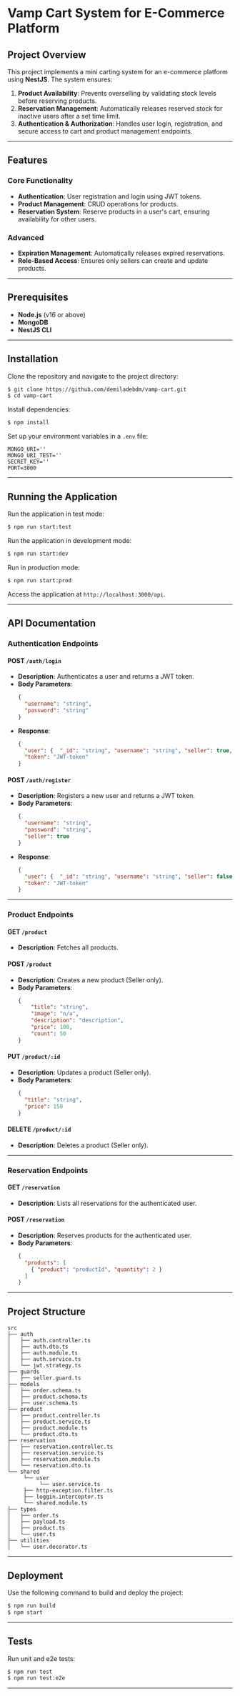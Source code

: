 # Vamp Cart System for E-Commerce Platform

## Project Overview
This project implements a mini carting system for an e-commerce platform using **NestJS**. The system ensures:

1. **Product Availability**: Prevents overselling by validating stock levels before reserving products.
2. **Reservation Management**: Automatically releases reserved stock for inactive users after a set time limit.
3. **Authentication & Authorization**: Handles user login, registration, and secure access to cart and product management endpoints.

---

## Features

### Core Functionality
- **Authentication**: User registration and login using JWT tokens.
- **Product Management**: CRUD operations for products.
- **Reservation System**: Reserve products in a user's cart, ensuring availability for other users.

### Advanced
- **Expiration Management**: Automatically releases expired reservations.
- **Role-Based Access**: Ensures only sellers can create and update products.

---

## Prerequisites

- **Node.js** (v16 or above)
- **MongoDB**
- **NestJS CLI**

---

## Installation

Clone the repository and navigate to the project directory:

```bash
$ git clone https://github.com/demiladebdm/vamp-cart.git
$ cd vamp-cart
```

Install dependencies:

```bash
$ npm install
```

Set up your environment variables in a `.env` file:

```
MONGO_URI=''
MONGO_URI_TEST=''
SECRET_KEY=''
PORT=3000
```

---

## Running the Application

Run the application in test mode:

```bash
$ npm run start:test
```

Run the application in development mode:

```bash
$ npm run start:dev
```

Run in production mode:

```bash
$ npm run start:prod
```

Access the application at `http://localhost:3000/api`.

---

## API Documentation

### Authentication Endpoints

#### POST `/auth/login`
- **Description**: Authenticates a user and returns a JWT token.
- **Body Parameters**:
  ```json
  {
    "username": "string",
    "password": "string"
  }
  ```
- **Response**:
  ```json
  {
    "user": {  "_id": "string", "username": "string", "seller": true, "created": "string" },
    "token": "JWT-token"
  }
  ```

#### POST `/auth/register`
- **Description**: Registers a new user and returns a JWT token.
- **Body Parameters**:
  ```json
  {
    "username": "string",
    "password": "string",
    "seller": true
  }
  ```
- **Response**:
  ```json
  {
    "user": {  "_id": "string", "username": "string", "seller": false, "created": "string" },
    "token": "JWT-token"
  }
  ```

---

### Product Endpoints

#### GET `/product`
- **Description**: Fetches all products.

#### POST `/product`
- **Description**: Creates a new product (Seller only).
- **Body Parameters**:
  ```json
  {
      "title": "string",
      "image": "n/a",
      "description": "description",
      "price": 100,
      "count": 50
  }
  ```

#### PUT `/product/:id`
- **Description**: Updates a product (Seller only).
- **Body Parameters**:
  ```json
  {
    "title": "string",
    "price": 150
  }
  ```

#### DELETE `/product/:id`
- **Description**: Deletes a product (Seller only).

---

### Reservation Endpoints

#### GET `/reservation`
- **Description**: Lists all reservations for the authenticated user.

#### POST `/reservation`
- **Description**: Reserves products for the authenticated user.
- **Body Parameters**:
  ```json
  {
    "products": [
      { "product": "productId", "quantity": 2 }
    ]
  }
  ```

---

## Project Structure

```
src
├── auth
│   ├── auth.controller.ts
│   ├── auth.dto.ts
│   ├── auth.module.ts
│   ├── auth.service.ts
│   └── jwt.strategy.ts
├── guards
│   ├── seller.guard.ts
├── models
│   ├── order.schema.ts
│   ├── product.schema.ts
│   ├── user.schema.ts
├── product
│   ├── product.controller.ts
│   ├── product.service.ts
│   ├── product.module.ts
│   └── product.dto.ts
├── reservation
│   ├── reservation.controller.ts
│   ├── reservation.service.ts
│   ├── reservation.module.ts
│   └── reservation.dto.ts
└── shared
     └── user
          └── user.service.ts
     ├── http-exception.filter.ts
     ├── loggin.interceptor.ts
     └── shared.module.ts
├── types
│   ├── order.ts
│   ├── payload.ts
│   ├── product.ts
│   └── user.ts
├── utilities
│   └── user.decorator.ts
```

---

## Deployment

Use the following command to build and deploy the project:

```bash
$ npm run build
$ npm start
```

---

## Tests

Run unit and e2e tests:

```bash
$ npm run test
$ npm run test:e2e
```

---
